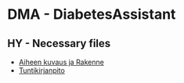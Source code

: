 # DMA - DiabetesAssistant

## HY - Necessary files
 - [Aiheen kuvaus ja Rakenne](aiheenKuvausJaRakenne.md)
 - [Tuntikirjanpito](tuntikirjanpito.md)